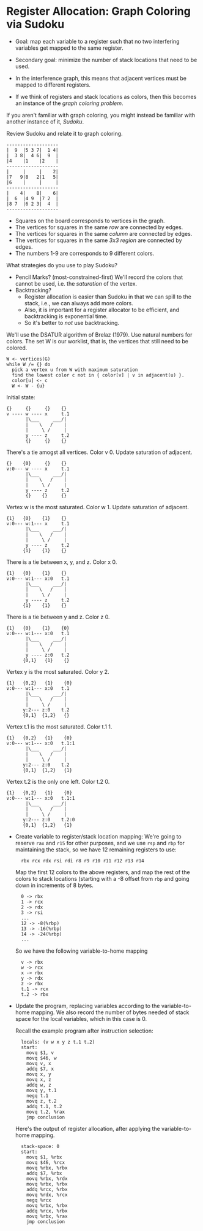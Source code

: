 # Register Allocation: Graph Coloring via Sudoku

* Goal: map each variable to a register such that no two interfering
  variables get mapped to the same register. 
  
* Secondary goal: minimize the number of stack locations that need
  to be used.

* In the interference graph, this means that adjacent vertices must be
  mapped to different registers. 

* If we think of registers and stack locations as colors, then this
  becomes an instance of the *graph coloring problem*.

If you aren't familiar with graph coloring, you might instead be
familiar with another instance of it, *Sudoku*.

Review Sudoku and relate it to graph coloring.

    -------------------
    |  9  |5 3 7|  1 4|
    |  3 8|  4 6|  9  |
    |4    |1    |2    |
    -------------------
    |     |     |    2|
    |7   9|8   2|1   5|
    |6    |     |     |
    -------------------
    |    4|    8|    6|
    |  6  |4 9  |7 2  |
    |8 7  |6 2 3|  4  |
    -------------------

* Squares on the board corresponds to vertices in the graph.
* The vertices for squares in the same *row* are connected by edges.
* The vertices for squares in the same *column* are connected by edges.
* The vertices for squares in the same *3x3 region* are connected by edges.
* The numbers 1-9 are corresponds to 9 different colors. 

What strategies do you use to play Sudoku?

* Pencil Marks? (most-constrained-first)
  We'll record the colors that cannot be used,
  i.e. the *saturation* of the vertex.
* Backtracking?
    * Register allocation is easier than Sudoku in
      that we can spill to the stack, i.e., we can always add more colors.
    * Also, it is important for a register allocator to be
	  efficient, and backtracking is exponential time.
	* So it's better to *not* use backtracking.

We'll use the DSATUR algorithm of Brelaz (1979).
Use natural numbers for colors.
The set W is our worklist, that is, the vertices that still need to be
colored.

    W <- vertices(G)
    while W /= {} do
      pick a vertex u from W with maximum saturation
      find the lowest color c not in { color[v] | v in adjacent(u) }.
      color[u] <- c
      W <- W - {u}

Initial state:

    {}     {}     {}    {}
    v ---- w ---- x     t.1
	       |\___     ___/|
		   |    \   /    |
		   |     \ /     |
		   y ---- z     t.2
		   {}     {}    {}

There's a tie amogst all vertices. Color v 0. Update saturation of adjacent.

    {}    {0}     {}    {}
    v:0--- w ---- x     t.1
	       |\___     ___/|
		   |    \   /    |
		   |     \ /     |
	       y ---- z     t.2
		   {}    {}     {}

Vertex w is the most saturated. Color w 1. Update saturation of adjacent.

    {1}   {0}    {1}    {}
    v:0--- w:1--- x     t.1
	       |\___     ___/|
		   |    \   /    |
		   |     \ /     |
	       y ---- z     t.2
		  {1}    {1}    {}


There is a tie between x, y, and z. Color x 0. 

    {1}   {0}    {1}    {}
    v:0--- w:1--- x:0   t.1
	       |\___     ___/|
		   |    \   /    |
		   |     \ /     |
	       y ---- z     t.2
		  {1}    {1}    {}

There is a tie between y and z. Color z 0.

    {1}   {0}    {1}    {0}
    v:0--- w:1--- x:0   t.1
	       |\___     ___/|
		   |    \   /    |
		   |     \ /     |
	       y ---- z:0   t.2
		  {0,1}   {1}    {}

Vertex y is the most saturated. Color y 2.

    {1}   {0,2}   {1}    {0}
    v:0--- w:1--- x:0   t.1
	       |\___     ___/|
		   |    \   /    |
		   |     \ /     |
	      y:2--- z:0    t.2
		  {0,1}  {1,2}   {}

Vertex t.1 is the most saturated. Color t.1 1.

    {1}   {0,2}   {1}    {0}
    v:0--- w:1--- x:0   t.1:1
	       |\___     ___/|
		   |    \   /    |
		   |     \ /     |
	      y:2--- z:0    t.2
		  {0,1}  {1,2}   {1}

Vertex t.2 is the only one left. Color t.2 0.

    {1}   {0,2}   {1}    {0}
    v:0--- w:1--- x:0   t.1:1
	       |\___     ___/|
		   |    \   /    |
		   |     \ /     |
	      y:2--- z:0    t.2:0
		  {0,1}  {1,2}   {1}

* Create variable to register/stack location mapping:
  We're going to reserve `rax` and `r15` for other purposes,
  and we use `rsp` and `rbp` for maintaining the stack,
  so we have 12 remaining registers to use:

        rbx rcx rdx rsi rdi r8 r9 r10 r11 r12 r13 r14
	
  Map the first 12 colors to the above registers, and map the rest of
  the colors to stack locations (starting with a -8 offset from `rbp`
  and going down in increments of 8 bytes.

		0 -> rbx
		1 -> rcx
		2 -> rdx
        3 -> rsi
        ...
        12 -> -8(%rbp)
        13 -> -16(%rbp)
        14 -> -24(%rbp)
        ...

  So we have the following variable-to-home mapping

		v -> rbx
		w -> rcx
		x -> rbx
		y -> rdx
		z -> rbx
		t.1 -> rcx
		t.2 -> rbx

* Update the program, replacing variables according to the variable-to-home
    mapping. We also record the number of bytes needed of stack space
    for the local variables, which in this case is 0.

    Recall the example program after instruction selection:

        locals: (v w x y z t.1 t.2)
        start:
          movq $1, v
          movq $46, w
          movq v, x
          addq $7, x
          movq x, y
          movq x, z
          addq w, z
          movq y, t.1
          negq t.1
          movq z, t.2
          addq t.1, t.2
          movq t.2, %rax
          jmp conclusion

    Here's the output of register allocation, after applying
    the variable-to-home mapping.

		stack-space: 0
		start:
          movq $1, %rbx
		  movq $46, %rcx
		  movq %rbx, %rbx
		  addq $7, %rbx
		  movq %rbx, %rdx
		  movq %rbx, %rbx
		  addq %rcx, %rbx
		  movq %rdx, %rcx
		  negq %rcx
		  movq %rbx, %rbx
		  addq %rcx, %rbx
		  movq %rbx, %rax
          jmp conclusion

